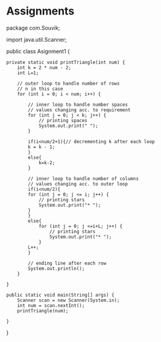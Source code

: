 # Assignments
package com.Souvik;

import java.util.Scanner;

public class Asignment1 {

	private static void printTriangle(int num) {
		int k = 2 * num - 2;
		int L=1;

		// outer loop to handle number of rows
		// n in this case
		for (int i = 0; i < num; i++) {

			// inner loop to handle number spaces
			// values changing acc. to requirement
			for (int j = 0; j < k; j++) {
				// printing spaces
				System.out.print(" ");
			}

			if(i<num/2+1){// decrementing k after each loop
			k = k - 1;
			}
			else{
				k=k-2;
			}

			// inner loop to handle number of columns
			// values changing acc. to outer loop
			if(i<num/2){
			for (int j = 0; j <= i; j++) {
				// printing stars
				System.out.print("* ");
			}
			}
			else{
				for (int j = 0; j <=i+L; j++) {
					// printing stars
					System.out.print("* ");
				}
			L++;	
			}
            
			// ending line after each row
			System.out.println();
		}

	}

	public static void main(String[] args) {
		Scanner scan = new Scanner(System.in);
		int num = scan.nextInt();
		printTriangle(num);

	}

}

